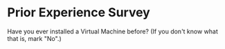# Prior Experience Survey

Have you ever installed a Virtual Machine before? (If you don't know
what that is, mark "No".)
